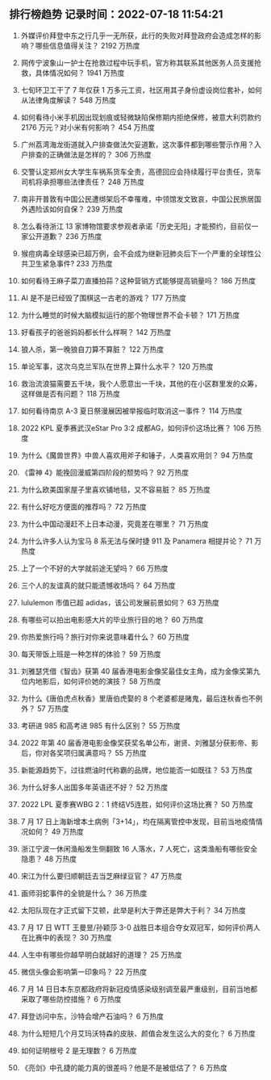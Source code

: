 
## 排行榜趋势 记录时间：2022-07-18 11:54:21
  
  1. 外媒评价拜登中东之行几乎一无所获，此行的失败对拜登政府会造成怎样的影响？哪些信息值得关注？ 2192 万热度
    
  2. 网传宁波象山一护士在抢救过程中玩手机，官方称其联系其他医务人员支援抢救，具体情况如何？ 1941 万热度
    
  3. 七旬环卫工干了 7 年仅获 1 万多元工资，社区用其子身份虚设岗位套补，如何从法律角度解读？ 548 万热度
    
  4. 如何看待小米手机因出现划痕或轻微缺陷保修期内拒绝保修，被意大利罚款约 2176 万元？对小米有何影响？ 454 万热度
    
  5. 广州荔湾海龙街道就入户排查做法欠妥道歉，这次事件都到哪些警示作用？入户排查的正确做法是怎样的？ 306 万热度
    
  6. 交警认定郑州女大学生车祸系货车全责，高德回应会持续履行平台责任，货车司机将承担哪些法律责任？ 248 万热度
    
  7. 南非开普敦有中国公民遭绑架后不幸罹难，中领馆发文致哀，中国公民旅居国外遇险该如何自保？ 239 万热度
    
  8. 怎么看待浙江 13 家博物馆要求参观者承诺「历史无阳」才能预约，目前仅一家公开道歉？ 236 万热度
    
  9. 猴痘病毒全球感染已超万例，会不会成为继新冠肺炎后下一个严重的全球性公共卫生紧急事件? 233 万热度
    
  10. 如何看待王麻子菜刀直播拍蒜？这种营销方式能够提高销量吗？ 186 万热度
    
  11. AI 是不是已经毁了围棋这一古老的游戏？ 177 万热度
    
  12. 为什么睡觉的时候大脑模拟运行的那个物理世界不会卡顿？ 171 万热度
    
  13. 好看孩子的爸爸妈妈都长什么样啊？ 142 万热度
    
  14. 狼人杀，第一晚狼自刀算不算脏？ 122 万热度
    
  15. 单论军事，这次乌克兰军队在世界上算什么水平？ 120 万热度
    
  16. 救治流浪猫需要五千块，我个人愿意出一千块，其他的在小区群里发的众筹，这样做是否有问题？ 118 万热度
    
  17. 如何看待南京 A-3 夏日祭漫展因被举报临时取消这一事件？ 114 万热度
    
  18. 2022 KPL 夏季赛武汉eStar Pro 3:2 成都AG，如何评价这场比赛？ 106 万热度
    
  19. 为什么《魔兽世界》中兽人喜欢用斧子和锤子，人类喜欢用剑？ 94 万热度
    
  20. 《雷神 4》能挽回漫威第四阶段的颓势吗？ 92 万热度
    
  21. 为什么欧美国家屋子里喜欢铺地毯，又不容易脏？ 85 万热度
    
  22. 有什么好吃方便面的推荐吗？ 72 万热度
    
  23. 为什么中国动漫赶不上日本动漫，究竟差在哪里？ 71 万热度
    
  24. 为什么许多人认为宝马 8 系无法与保时捷 911 及 Panamera 相提并论？ 71 万热度
    
  25. 上了一个不好的大学就前途无望吗？ 66 万热度
    
  26. 三个人的友谊真的就只能遗憾收场吗？ 64 万热度
    
  27. lululemon 市值已超 adidas，该公司发展前景如何？ 63 万热度
    
  28. 有哪些可以拍出电影感大片的毕业旅行目的地？ 60 万热度
    
  29. 你热爱旅行吗？旅行对你来说意味着什么？ 60 万热度
    
  30. 每天带饭上班是一种怎样的体验？ 59 万热度
    
  31. 刘雅瑟凭借《智齿》获第 40 届香港电影金像奖最佳女主角，成为金像奖第九位内地影后，如何评价她的演技？ 58 万热度
    
  32. 为什么《唐伯虎点秋香》里唐伯虎娶的 8 个老婆都是赌鬼，最后连秋香也不例外？ 57 万热度
    
  33. 考研进 985 和高考进 985 有什么区别？ 55 万热度
    
  34. 2022 年第 40 届香港电影金像奖获奖名单公布，谢贤、刘雅瑟分获影帝、影后，你对各奖项归属满意吗？ 55 万热度
    
  35. 新能源趋势下，过往燃油时代称霸的品牌，地位能否一如既往？ 53 万热度
    
  36. 为什么好多人出国多年英语还不好？ 52 万热度
    
  37. 2022 LPL 夏季赛WBG 2：1 终结V5连胜，如何评价这场比赛？ 50 万热度
    
  38. 7 月 17 日上海新增本土病例「3+14」，均在隔离管控中发现，目前当地疫情情况如何？ 49 万热度
    
  39. 浙江宁波一休闲渔船发生侧翻致 16 人落水，7 人死亡，这类渔船有哪些安全隐患？ 48 万热度
    
  40. 宋江为什么要归顺朝廷去当芝麻绿豆官？ 47 万热度
    
  41. 画师羽蛇事件的全貌是什么？ 36 万热度
    
  42. 太阳队现在才正式留下艾顿，此举是利大于弊还是弊大于利？ 34 万热度
    
  43. 7 月 17 日 WTT 王曼昱/孙颖莎 3-0 战胜日本组合夺女双冠军，如何评价两人在比赛中的表现？ 30 万热度
    
  44. 人生中有哪些你越早明白就越好的道理？ 25 万热度
    
  45. 微信头像会影响第一印象吗？ 22 万热度
    
  46. 7 月 14 日日本东京都政府将新冠疫情感染级别调至最严重级别，目前当地都采取了哪些防控措施？ 6 万热度
    
  47. 拜登访问中东，沙特会增产石油吗？ 6 万热度
    
  48. 为什么短短几个月艾玛沃特森的皮肤、颜值会发生这么大的变化？ 6 万热度
    
  49. 如何证明根号 2 是无理数？ 6 万热度
    
  50. 《亮剑》中孔捷的能力真的很差吗？他是不是被低估了？ 6 万热度
    